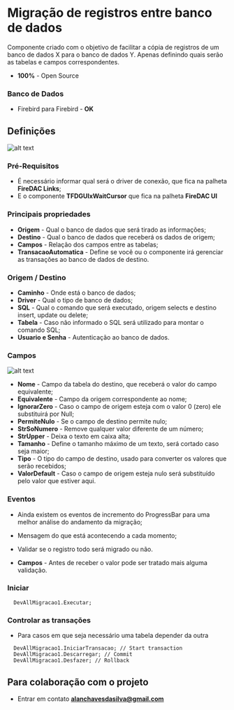 # Migração de registros entre banco de dados

Componente criado com o objetivo de facilitar a cópia de registros de um banco de dados X para o banco de dados Y. Apenas definindo quais serão as tabelas e campos correspondentes.

* **100%** - Open Source

### Banco de Dados

* Firebird para Firebird - **OK**

## Definições

![alt text](https://devalltech.com/img/componentes/propriedades.jpg)

### Pré-Requisitos

* É necessário informar qual será o driver de conexão, que fica na palheta **FireDAC Links**;
* E o componente **TFDGUIxWaitCursor** que fica na palheta **FireDAC UI**

### Principais propriedades

* **Origem** - Qual o banco de dados que será tirado as informações;
* **Destino** - Qual o banco de dados que receberá os dados de origem;
* **Campos** - Relação dos campos entre as tabelas;
* **TransacaoAutomatica** - Define se você ou o componente irá gerenciar as transações ao banco de dados de destino.

### Origem / Destino

* **Caminho** - Onde está o banco de dados;
* **Driver** - Qual o tipo de banco de dados;
* **SQL** - Qual o comando que será executado, origem selects e destino insert, update ou delete;
* **Tabela** - Caso não informado o SQL será utilizado para montar o comando SQL;
* **Usuario e Senha** - Autenticação ao banco de dados.

### Campos

![alt text](https://devalltech.com/img/componentes/propriedades-campos.jpg)

* **Nome** - Campo da tabela do destino, que receberá o valor do campo equivalente;
* **Equivalente** - Campo da origem correspondente ao nome;
* **IgnorarZero** - Caso o campo de origem esteja com o valor 0 (zero) ele substituirá por Null;
* **PermiteNulo** - Se o campo de destino permite nulo;
* **StrSoNumero** - Remove qualquer valor diferente de um número;
* **StrUpper** - Deixa o texto em caixa alta;
* **Tamanho** - Define o tamanho máximo de um texto, será cortado caso seja maior;
* **Tipo** - O tipo do campo de destino, usado para converter os valores que serão recebidos;
* **ValorDefault** - Caso o campo de origem esteja nulo será substituído pelo valor que estiver aqui.

### Eventos

* Ainda existem os eventos de incremento do ProgressBar para uma melhor análise do andamento da migração;
* Mensagem do que está acontecendo a cada momento;
* Validar se o registro todo será migrado ou não.

* **Campos** - Antes de receber o valor pode ser tratado mais alguma validação.

### Iniciar

```
  DevAllMigracao1.Executar;
```

### Controlar as transações

* Para casos em que seja necessário uma tabela depender da outra

```
  DevAllMigracao1.IniciarTransacao; // Start transaction
  DevAllMigracao1.Descarregar; // Commit
  DevAllMigracao1.Desfazer; // Rollback
```

## Para colaboração com o projeto

* Entrar em contato **alanchavesdasilva@gmail.com**